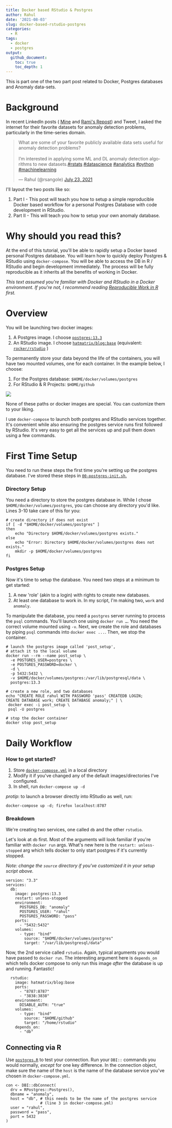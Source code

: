 ```yaml
---
title: Docker based RStudio & Postgres
author: Rahul
date: '2021-08-03'
slug: docker-based-rstudio-postgres
categories:
  - R
tags:
  - docker
  - postgres
output: 
  github_document:
    toc: true
    toc_depth: 1
---
```




This is part one of the two part post related to Docker, Postgres databases and Anomaly data-sets.

# Background

In recent LinkedIn posts ( [Mine]() and [Rami's Repost](https://www.linkedin.com/posts/rami-krispin_anomalydetection-data-timeseries-activity-6825126331672612864-MEks)) and Tweet, I asked the internet for their favorite datasets for anomaly detection problems, particularly in the time-series domain.

<!--html_preserve--><blockquote class="twitter-tweet" data-width="550" data-lang="en" data-dnt="true" data-theme="light"><p lang="en" dir="ltr">What are some of your favorite publicly available data sets useful for anomaly detection problems? <br><br>I’m interested in applying some ML and DL anomaly detection algorithms to new datasets.<a href="https://twitter.com/hashtag/rstats?src=hash&amp;ref_src=twsrc%5Etfw">#rstats</a> <a href="https://twitter.com/hashtag/datascience?src=hash&amp;ref_src=twsrc%5Etfw">#datascience</a> <a href="https://twitter.com/hashtag/analytics?src=hash&amp;ref_src=twsrc%5Etfw">#analytics</a> <a href="https://twitter.com/hashtag/python?src=hash&amp;ref_src=twsrc%5Etfw">#python</a> <a href="https://twitter.com/hashtag/machinelearning?src=hash&amp;ref_src=twsrc%5Etfw">#machinelearning</a></p>&mdash; Rahul (@rsangole) <a href="https://twitter.com/rsangole/status/1418418477329620993?ref_src=twsrc%5Etfw">July 23, 2021</a></blockquote>
<!--/html_preserve-->

I'll layout the two posts like so:

1.  Part I - This post will teach you how to setup a simple reproducible Docker based workflow for a personal Postgres Database with code development in RStudio.
2.  Part II - This will teach you how to setup your own anomaly database.

# Why should you read this?

At the end of this tutorial, you'll be able to rapidly setup a Docker based personal Postgres database. You will learn how to quickly deploy Postgres & RStudio using `docker-compose`. You will be able to access the DB in R / RStudio and begin development immediately. The process will be fully reproducible as it inherits all the benefits of working in Docker.

*This text assumed you're familiar with Docker and RStudio in a Docker environment. If you're not, I recommend reading [Reproducible Work in R](https://rsangole.netlify.app/post/2020/10/10/reproducible-work-in-r/) first.*

# Overview

You will be launching two docker images:

1.  A Postgres image. I choose [`postgres:13.3`](https://hub.docker.com/_/postgres/)
2.  An RStudio image. I choose [`hatmatrix/blog:base`](https://hub.docker.com/r/hatmatrix/blog/tags?page=1&ordering=last_updated) (equivalent: [`rocker/rstudio`](https://hub.docker.com/r/rocker/rstudio) )

To permanently store your data beyond the life of the containers, you will have two mounted volumes, one for each container. In the example below, I choose:

1.  For the Postgres database: `$HOME/docker/volumes/postgres`
2.  For RStudio & R Projects: `$HOME/github`

![](docker-compose.png)

None of these paths or docker images are special. You can customize them to your liking.

I use `docker-compose` to launch both postgres and RStudio services together. It's convenient while also ensuring the postgres service runs first followed by RStudio. It's very easy to get all the services up and pull them down using a few commands.

# First Time Setup

You need to run these steps the first time you're setting up the postgres database. I've stored these steps in [`00-postgres-init.sh`.](https://github.com/rsangole/postgres/blob/master/00-postgres-init.sh)

### Directory Setup

You need a directory to store the postgres database in. While I chose `$HOME/docker/volumes/postgres`, you can choose any directory you'd like. Lines 3-10 take care of this for you:

``` {.zsh}
# create directory if does not exist
if [ -d "$HOME/docker/volumes/postgres" ] 
then
    echo "Directory $HOME/docker/volumes/postgres exists." 
else
    echo "Error: Directory $HOME/docker/volumes/postgres does not exists."
    mkdir -p $HOME/docker/volumes/postgres
fi
```

### Postgres Setup

Now it's time to setup the database. You need two steps at a minimum to get started:

1.  A new 'role' (akin to a login) with rights to create new databases.
2.  At least one database to work in. In my script, I'm making two, `work` and `anomaly`.

To manipulate the database, you need a `postgres` server running to process the `psql` commands. You'll launch one using `docker run …`. You need the correct volume mounted using `-v`. Next, we create the role and databases by piping `psql` commands into `docker exec ...`. Then, we stop the container.

    # launch the postgres image called 'post_setup',
    # attach it to the local volume
    docker run --rm --name post_setup \
      -e POSTGRES_USER=postgres \
      -e POSTGRES_PASSWORD=docker \
      -d \
      -p 5432:5432 \
      -v $HOME/docker/volumes/postgres:/var/lib/postgresql/data \
      postgres:13.3

    # create a new role, and two databases
    echo "CREATE ROLE rahul WITH PASSWORD 'pass' CREATEDB LOGIN;
    CREATE DATABASE work; CREATE DATABASE anomaly;" | \
     docker exec -i post_setup \
     psql -U postgres

    # stop the docker container
    docker stop post_setup

# Daily Workflow

### How to get started? 

1.  Store [`docker-compose.yml`](https://github.com/rsangole/postgres/blob/master/docker-compose.yml) in a local directory
2.  Modify it if you've changed any of the default images/directories I've configured.
3.  In shell, run `docker-compose up -d`

*protip*: to launch a browser directly into RStudio as well, run:

    docker-compose up -d; firefox localhost:8787

### Breakdown

We're creating two services, one called `db` and the other `rstudio`.

Let's look at `db` first. Most of the arguments will look familiar if you're familiar with `docker run` args. What's new here is the `restart: unless-stopped` arg which tells docker to only start postgres if it's currently stopped.

*Note: change the `source` directory if you've customized it in your setup script above.*

    version: "3.3"
    services:
      db:
        image: postgres:13.3
        restart: unless-stopped
        environment:
          POSTGRES_DB: "anomaly"
          POSTGRES_USER: "rahul"
          POSTGRES_PASSWORD: "pass"
        ports:
          - "5432:5432"
        volumes:
          - type: "bind"
            source: "$HOME/docker/volumes/postgres"
            target: "/var/lib/postgresql/data"

Now, the 2nd service called `rstudio`. Again, typical arguments you would have passed to `docker run`. The interesting argument here is `depends_on` which tells docker compose to only run this image *after* the database is up and running. Fantastic!

      rstudio:
        image: hatmatrix/blog:base
        ports:
          - "8787:8787"
          - "3838:3838"
        environment:
          DISABLE_AUTH: "true"
        volumes:
          - type: "bind"
            source: "$HOME/github"
            target: "/home/rstudio"
        depends_on:
          - "db"

## Connecting via R

Use [`postgres.R`](https://github.com/rsangole/postgres/blob/master/postgres.R) to test your connection. Run your `DBI::` commands you would normally, *except* for one key difference. In the connection object, make sure the name of the `host` is the name of the database service you've chosen in `docker-compose.yml`.

    con <- DBI::dbConnect(
      drv = RPostgres::Postgres(),
      dbname = "anomaly",
      host = "db", # this needs to be the name of the postgres service
                   # (line 3 in docker-compose.yml)
      user = "rahul",
      password = "pass",
      port = 5432
    )
